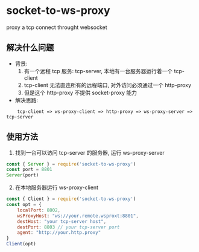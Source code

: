 # socket-to-ws-proxy

proxy a tcp connect throught websocket

## 解决什么问题

- 背景:
  1. 有一个远程 tcp 服务: tcp-server, 本地有一台服务器运行着一个 tcp-client
  2. tcp-client 无法直连所有的远程端口, 对外访问必须通过一个 http-proxy
  3. 但是这个 http-proxy 不提供 socket-proxy 能力
- 解决思路:

```
    tcp-client => ws-proxy-client => http-proxy => ws-proxy-server => tcp-server
```

## 使用方法

1. 找到一台可以访问 tcp-server 的服务器, 运行 ws-proxy-server

```JavaScript
const { Server } = require('socket-to-ws-proxy')
const port = 8801
Server(port)
```

2. 在本地服务器运行 ws-proxy-client

```JavaScript
const { Client } = require('socket-to-ws-proxy')
const opt = {
    localPort: 8802,
    wsProxyHost: "ws://your.remote.wsproxt:8801",
    destHost: "your tcp-server host",
    destPort: 8803 // your tcp-server port
    agent: "http://your.http.proxy"
}
Client(opt)
```
